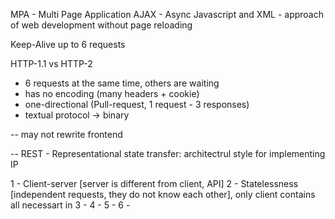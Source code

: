 MPA - Multi Page Application
AJAX - Async Javascript and XML - approach of web development without page reloading

Keep-Alive up to 6 requests

HTTP-1.1 vs HTTP-2
- 6 requests at the same time, others are waiting
- has no encoding (many headers + cookie)
- one-directional (Pull-request, 1 request - 3 responses)
- textual protocol -> binary

--
may not rewrite frontend

--
REST - Representational state transfer: architectrul style for implementing IP

1 - Client-server [server is different from client, API]
2 - Statelessness [independent requests, they do not know each other], only client contains all necessart in
3 - 
4 - 
5 - 
6 - 
